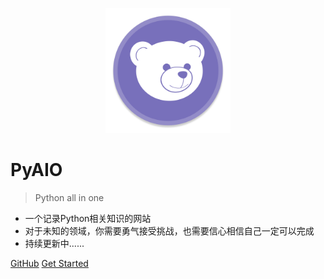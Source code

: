<p align="center">
 <img src="./imgs/TunnelBear.png" alt="pyecharts logo" width=200 height=200 />
</p>


# PyAIO

> Python all in one

* 一个记录Python相关知识的网站
* 对于未知的领域，你需要勇气接受挑战，也需要信心相信自己一定可以完成
* 持续更新中......


[GitHub](https://github.com/pyecharts/pyecharts/)
[Get Started](zh-cn/intro)
